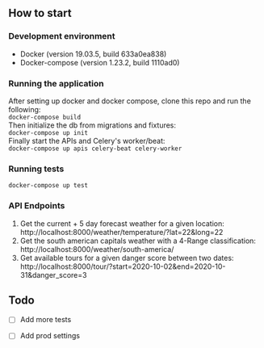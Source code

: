 ## How to start
### Development environment
 * Docker (version 19.03.5, build 633a0ea838)
 * Docker-compose (version 1.23.2, build 1110ad0)
### Running the application
After setting up docker and docker compose, clone this repo and run the following: </br>
``` docker-compose build ```
</br>
Then initialize the db from migrations and fixtures:</br>
``` docker-compose up init ``` </br>
Finally start the APIs and Celery's worker/beat: </br>
``` docker-compose up apis celery-beat celery-worker ```
</br>
### Running tests
``` docker-compose up test ```
### API Endpoints
1) Get the current + 5 day forecast weather for a given location: http://localhost:8000/weather/temperature/?lat=22&long=22
2) Get the south american capitals weather with a 4-Range classification: http://localhost:8000/weather/south-america/
3) Get available tours for a given danger score between two dates: http://localhost:8000/tour/?start=2020-10-02&end=2020-10-31&danger_score=3

## Todo
- [ ] Add more tests
- [ ] Add prod settings



